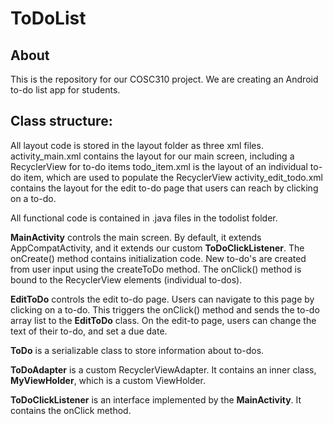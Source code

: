 # ToDoList

## About
This is the repository for our COSC310 project. We are creating an Android to-do list app for students.

## Class structure:
All layout code is stored in the layout folder as three xml files.
activity_main.xml contains the layout for our main screen, including a RecyclerView for to-do items
todo_item.xml is the layout of an individual to-do item, which are used to populate the RecyclerView
activity_edit_todo.xml contains the layout for the edit to-do page that users can reach by clicking on a to-do.

All functional code is contained in .java files in the todolist folder.

**MainActivity** controls the main screen. By default, it extends AppCompatActivity, and it extends
our custom **ToDoClickListener**. The onCreate() method contains initialization code. 
New to-do's are created from user input using the createToDo method.
The onClick() method is bound to the RecyclerView elements (individual to-dos).

**EditToDo** controls the edit to-do page. Users can navigate to this page by clicking on a to-do.
This triggers the onClick() method and sends the to-do array list to the **EditToDo** class.
On the edit-to page, users can change the text of their to-do, and set a due date.

**ToDo** is a serializable class to store information about to-dos.

**ToDoAdapter** is a custom RecyclerViewAdapter. It contains an inner class, **MyViewHolder**, which is a
custom ViewHolder.

**ToDoClickListener** is an interface implemented by the **MainActivity**. It contains the onClick method.

